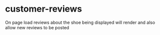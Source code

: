 # customer-reviews
On page load reviews about the shoe being displayed will render and also allow new reviews to be posted
